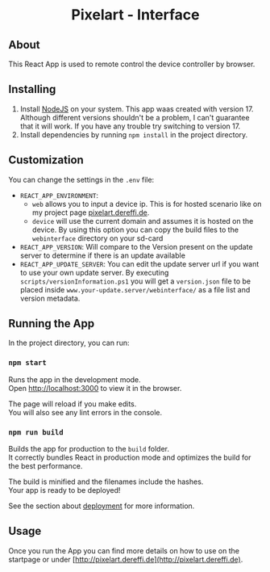 # <p align="center">Pixelart - Interface</p>

## About

This React App is used to remote control the device controller by browser.

## Installing

1. Install [NodeJS](https://nodejs.org) on your system. This app waas created with version 17. Although different versions shouldn't be a problem, I can't guarantee that it will work. If you have any trouble try switching to version 17.
1. Install dependencies by running `npm install` in the project directory.

## Customization

You can change the settings in the `.env` file:
- `REACT_APP_ENVIRONMENT`:
    - `web` allows you to input a device ip. This is for hosted scenario like on my project page [pixelart.dereffi.de](http://pixelart.dereffi.de).
    - `device` will use the current domain and assumes it is hosted on the device. By using this option you can copy the build files to the `webinterface` directory on your sd-card
- `REACT_APP_VERSION`: Will compare to the Version present on the update server to determine if there is an update available
- `REACT_APP_UPDATE_SERVER`: You can edit the update server url if you want to use your own update server. By executing `scripts/versionInformation.ps1` you will get a `version.json` file to be placed inside `www.your-update.server/webinterface/` as a file list and version metadata.

## Running the App

In the project directory, you can run:

### `npm start`

Runs the app in the development mode.\
Open [http://localhost:3000](http://localhost:3000) to view it in the browser.

The page will reload if you make edits.\
You will also see any lint errors in the console.

### `npm run build`

Builds the app for production to the `build` folder.\
It correctly bundles React in production mode and optimizes the build for the best performance.

The build is minified and the filenames include the hashes.\
Your app is ready to be deployed!

See the section about [deployment](https://facebook.github.io/create-react-app/docs/deployment) for more information.

## Usage

Once you run the App you can find more details on how to use on the startpage or under [http://pixelart.dereffi.de](http://pixelart.dereffi.de).